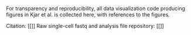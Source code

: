 For transparency and reproducibility, all data visualization code producing figures in Kjar et al. is collected here, with references to the figures. 

Citation: [[]]
Raw single-cell fastq and analysis file repository: [[]]
